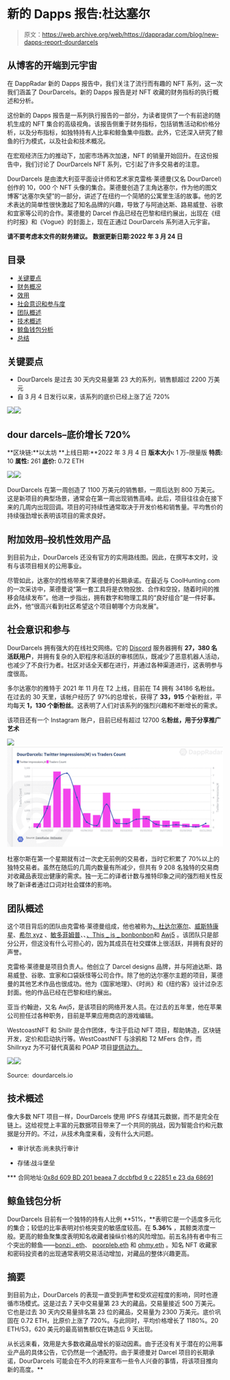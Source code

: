 # 新的 Dapps 报告:杜达塞尔

> 原文：<https://web.archive.org/web/https://dappradar.com/blog/new-dapps-report-dourdarcels>

## 从博客的开端到元宇宙

在 DappRadar 新的 Dapps 报告中，我们关注了流行而有趣的 NFT 系列，这一次我们涵盖了 DourDarcels。新的 Dapps 报告是对 NFT 收藏的财务指标的执行概述和分析。

这份新的 Dapps 报告是一系列执行报告的一部分，为读者提供了一个有前途的随机生成的 NFT 集合的高级视角。该报告侧重于财务指标，包括销售活动和价格分析，以及分布指标，如独特持有人比率和鲸鱼集中指数。此外，它还深入研究了鲸鱼的行为模式，以及社会和技术概况。

在宏观经济压力的推动下，加密市场再次加速，NFT 的销量开始回升。在这份报告中，我们讨论了 DourDarcels NFT 系列，它引起了许多交易者的注意。

DourDarcels 是由澳大利亚平面设计师和艺术家克雷格·莱德曼(又名 DourDarcel)创作的 10，000 个 NFT 头像的集合。莱德曼创造了主角达塞尔，作为他的图文博客“达塞尔失望”的一部分，讲述了在纽约一个简陋的公寓里生活的故事。他的艺术表达的简单性很快激起了知名品牌的兴趣，导致了与阿迪达斯、路易威登、谷歌和宜家等公司的合作。莱德曼的 Darcel 作品已经在巴黎和纽约展出，出现在《纽约时报》和《Vogue》的封面上，现在正通过 DourDarcels 系列进入元宇宙。

**请不要考虑本文件的财务建议。**
**数据更新日期:2022 年 3 月 24 日**

## 目录

*   [关键要点](https://web.archive.org/web/20221202040219/https://dappradar.com/blog/new-dapps-report-dourdarcels/#key)
*   [财务概况](https://web.archive.org/web/20221202040219/https://dappradar.com/blog/new-dapps-report-dourdarcels/#financial)
*   [效用](https://web.archive.org/web/20221202040219/https://dappradar.com/blog/new-dapps-report-dourdarcels/#utility)
*   [社会意识和参与度](https://web.archive.org/web/20221202040219/https://dappradar.com/blog/new-dapps-report-dourdarcels/#social)
*   [团队概述](https://web.archive.org/web/20221202040219/https://dappradar.com/blog/new-dapps-report-dourdarcels/#team)
*   [技术概述](https://web.archive.org/web/20221202040219/https://dappradar.com/blog/new-dapps-report-dourdarcels/#technical)
*   [鲸鱼钱包分析](https://web.archive.org/web/20221202040219/https://dappradar.com/blog/new-dapps-report-dourdarcels/#whale)
*   [总结](https://web.archive.org/web/20221202040219/https://dappradar.com/blog/new-dapps-report-dourdarcels/#summary)

## 关键要点

*   DourDarcels 是过去 30 天内交易量第 23 大的系列，销售额超过 2200 万美元
*   自 3 月 4 日发行以来，该系列的底价已经上涨了近 720%

![](img/51c713d20bc9a57582f004883e09a259.png)![](img/a977b2dc9a9b24151885e421b210e197.png)

## dour darcels–底价增长 720%

**区块链:**以太坊
**上线日期:**2022 年 3 月 4 日
**版本大小:** 1 万–限量版
**特质:** 10
**属性:** 261
**底价:** 0.72 ETH

![](img/62537b32b2a37c60bc7680d612e6ae31.png)![](img/a981a57b07488ff514c5bb4bd87cc979.png)

DourDarcels 在第一周创造了 1100 万美元的销售额，一周后达到 800 万美元。这是新项目的典型场景，通常会在第一周出现销售高峰。此后，项目往往会在接下来的几周内出现回调。项目的可持续性通常取决于开发价格和销售量。平均售价的持续强劲增长表明该项目的需求良好。

## 附加效用–投机性效用产品

到目前为止，DourDarcels 还没有官方的实用路线图。因此，在撰写本文时，没有与该项目相关的公用事业。

尽管如此，达塞尔的性格带来了莱德曼的长期承诺。在最近与 CoolHunting.com 的一次采访中，莱德曼说“第一套工具将是衣物投放、合作和空投，随着时间的推移会陆续发布”。他进一步指出，拥有数字和物理工具的“良好组合”是一件好事。此外，他“很高兴看到社区希望这个项目朝哪个方向发展”。

## 社会意识和参与

DourDarcels 拥有强大的在线社交网络。它的 [Discord](https://web.archive.org/web/20221202040219/https://discord.com/invite/dourdarcels) 服务器拥有 **27，380 名活跃用户**，并拥有复杂的入职程序和活跃的审核团队，既减少了恶意机器人活动，也减少了不良行为者。社区对话全天都在进行，并通过各种渠道进行，这表明参与度很高。

多尔达塞尔的推特于 2021 年 11 月在 T2 上线，目前在 T4 拥有 34186 名粉丝。在过去的 30 天里，该帐户经历了 97%的总增长，获得了 **33，915** 个新粉丝，平均每天 **1，130 个新粉丝**。这表明了人们对该系列的强烈兴趣和不断增长的需求。

该项目还有一个 Instagram 账户，目前已经有超过 12700 名**粉丝，用于分享推广艺术**

![](img/a549a14ed40124309a7f2c01f32f0e6b.png)![](img/5af6526433e776838ff1318ebe5019f7.png)

杜塞尔斯在第一个星期就有过一次史无前例的交易者，当时它积累了 70%以上的独特交易者。虽然在随后的几周内数量有所减少，但共有 9 208 名独特的交易商对收藏品表现出健康的需求。独一无二的译者计数与推特印象之间的强烈相关性反映了新译者通过口词对社会媒体的影响。

## 团队概述

这个项目背后的团队由克雷格·莱德曼组成，他也被称为[、杜达尔塞尔](https://web.archive.org/web/20221202040219/http://twitter.com/dourdarcel)、[威斯特康星](https://web.archive.org/web/20221202040219/http://twitter.com/westcoastnft)、[希尔 xyz](https://web.archive.org/web/20221202040219/https://twitter.com/shillrxyz) 、[敏多菲姆普](https://web.archive.org/web/20221202040219/https://twitter.com/mindofimpact)、、[、](https://web.archive.org/web/20221202040219/https://twitter.com/mindofimpact)[This _ is _ bonbonbon](https://web.archive.org/web/20221202040219/https://twitter.com/This_is_BonBon)和 [Awj5](https://web.archive.org/web/20221202040219/https://twitter.com/_awj5) 。该团队只是部分公开，但这没有什么可担心的，因为其成员在社交媒体上很活跃，并拥有良好的声誉。

克雷格·莱德曼是项目负责人。他创立了 Darcel designs 品牌，并与阿迪达斯、路易威登、谷歌、宜家和口袋妖怪等公司合作。除了他的达尔塞尔主题的项目，莱德曼的其他艺术作品也很成功。他为《国家地理》、《时尚》和《纽约客》设计过杂志封面。他的作品已经在巴黎和纽约展出。

亚当·约翰逊，又名 Awj5，是该项目的网络开发人员。在过去的五年里，他在苹果公司担任过各种职务，目前是苹果应用商店的游戏编辑。

WestcoastNFT 和 Shillr 是合作团体，专注于启动 NFT 项目，帮助铸造，区块链开发，定价和启动执行等。WestCoastNFT 与涂鸦和 T2 MFers 合作，而 Shillrxyz 为不可替代真菌和 POAP 项目[提供动力。](https://web.archive.org/web/20221202040219/https://thefungi.app/#About)

![](img/86ef60c6963e9fb4a74a5ff1126fe646.png)![](img/987a7dc36b30738e147a0f6743fdf0f1.png)

Source:  dourdarcels.io

## 技术概述

像大多数 NFT 项目一样，DourDarcels 使用 IPFS 存储其元数据，而不是完全在链上。这给视觉上丰富的元数据项目带来了一个共同的挑战，因为智能合约和元数据是分开的。不过，从技术角度来看，没有什么大问题。

*   审计状态:尚未执行审计

*   存储:战斗堡垒

 ***   合同地址:[0x8d 609 BD 201 beaea 7 dccbfbd 9 c 22851 e 23 da 6869](https://web.archive.org/web/20221202040219/https://etherscan.io/address/0x8d609bd201beaea7dccbfbd9c22851e23da68691)[1](https://web.archive.org/web/20221202040219/https://etherscan.io/address/0x8d609bd201beaea7dccbfbd9c22851e23da68691)

## 鲸鱼钱包分析

DourDarcels 目前有一个独特的持有人比例 **51%，**表明它是一个适度多元化的集合；较低的比率表明对价格突变的敏感度较高。在 **5.36%** ，其鲸类浓度一般。更高的鲸鱼聚集度表明知名收藏者操纵价格的风险增加。前五名持有者中有三个突出的鲸鱼——[bonzi . eth](https://web.archive.org/web/20221202040219/https://dappradar.com/hub/wallet/eth/0x71e7b94490837ccaf45f9f6c7c20a3e17bbeb7d3)、 [poorpleb.eth](https://web.archive.org/web/20221202040219/https://dappradar.com/hub/wallet/eth/0xf2aba42dcff6f912a2a6b4a52c279ad3246b17b9) 和 [ohmy.eth](https://web.archive.org/web/20221202040219/https://dappradar.com/hub/wallet/eth/0xd8ab491e7e0727d71525dad99717627951a87680) 。知名 NFT 收藏家和密码投资者的出现通常表明交易活动增加，对藏品的整体兴趣更高。

## 摘要

到目前为止，DourDarcels 的表现一直受到声誉和受欢迎程度的影响，同时也遵循市场模式。这是过去 7 天中交易量第 23 大的藏品，交易量接近 500 万美元。它也是过去 30 天内交易量排名第 23 位的藏品，交易量为 2300 万美元。底价巩固在 0.72 ETH，比原价上涨了 720%。与此同时，平均价格增长了 1180%。20 ETH/53，620 美元的最高销售额仅在铸造后 9 天出现。

从长远来看，效用是大多数收藏品增长的驱动因素。由于还没有关于潜在的公用事业产品的具体公告，它仍然是一个通配符。由于莱德曼对 Darcel 项目的长期承诺，DourDarcels 可能会在不久的将来宣布一些令人兴奋的事情，将该项目推向新的高度。**